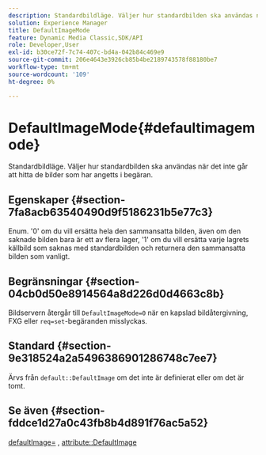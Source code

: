 ```yaml
---
description: Standardbildläge. Väljer hur standardbilden ska användas när det inte går att hitta de bilder som har angetts i begäran.
solution: Experience Manager
title: DefaultImageMode
feature: Dynamic Media Classic,SDK/API
role: Developer,User
exl-id: b30ce72f-7c74-407c-bd4a-042b84c469e9
source-git-commit: 206e4643e3926cb85b4be2189743578f88180be7
workflow-type: tm+mt
source-wordcount: '109'
ht-degree: 0%

---
```


# DefaultImageMode{#defaultimagemode}

Standardbildläge. Väljer hur standardbilden ska användas när det inte går att hitta de bilder som har angetts i begäran.

## Egenskaper {#section-7fa8acb63540490d9f5186231b5e77c3}

Enum. &#39;0&#39; om du vill ersätta hela den sammansatta bilden, även om den saknade bilden bara är ett av flera lager, &#39;1&#39; om du vill ersätta varje lagrets källbild som saknas med standardbilden och returnera den sammansatta bilden som vanligt.

## Begränsningar {#section-04cb0d50e8914564a8d226d0d4663c8b}

Bildservern återgår till `DefaultImageMode=0` när en kapslad bildåtergivning, FXG eller `req=set`-begäranden misslyckas.

## Standard {#section-9e318524a2a5496386901286748c7ee7}

Ärvs från `default::DefaultImage` om det inte är definierat eller om det är tomt.

## Se även {#section-fddce1d27a0c43fb8b4d891f76ac5a52}

[defaultImage=](../../../../../is-api/image-catalog/image-serving-api-ref/c-image-catalog-reference/c-attributes-reference/r-is-cat-defaultimage.md#reference-8e9900e129f54ed68462a3c2fc3bc433) ,  [attribute::DefaultImage](../../../../../is-api/http-ref/image-serving-api-ref/c-http-protocol-reference/c-command-reference/r-is-http-defaultimage.md#reference-209aa6ce830f490483412eb26af67fd2)
